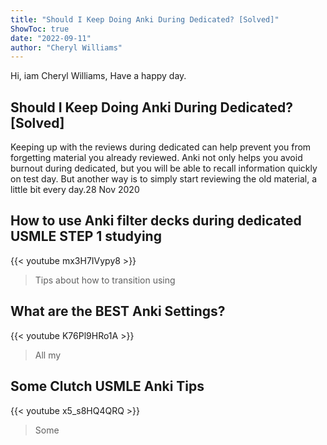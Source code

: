 ```yaml
---
title: "Should I Keep Doing Anki During Dedicated? [Solved]"
ShowToc: true 
date: "2022-09-11"
author: "Cheryl Williams" 
---
```


Hi, iam Cheryl Williams, Have a happy day.
## Should I Keep Doing Anki During Dedicated? [Solved]
Keeping up with the reviews during dedicated can help prevent you from forgetting material you already reviewed. Anki not only helps you avoid burnout during dedicated, but you will be able to recall information quickly on test day. But another way is to simply start reviewing the old material, a little bit every day.28 Nov 2020

## How to use Anki filter decks during dedicated USMLE STEP 1 studying
{{< youtube mx3H7IVypy8 >}}
>Tips about how to transition using 

## What are the BEST Anki Settings?
{{< youtube K76Pl9HRo1A >}}
>All my 

## Some Clutch USMLE Anki Tips
{{< youtube x5_s8HQ4QRQ >}}
>Some 

